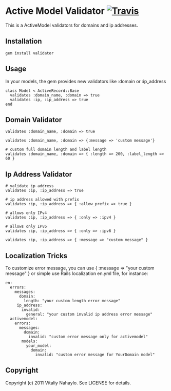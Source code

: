 Active Model Validator [![Travis](https://secure.travis-ci.org/nahaylo/validator.png)](http://travis-ci.org/nahaylo/validator)
============================

This is a ActiveModel validators for domains and ip addresses.

Installation
------------
    gem install validator

Usage
-------

In your models, the gem provides new validators like :domain or :ip_address

    class Model < ActiveRecord::Base
      validates :domain_name, :domain => true
      validates :ip, :ip_address => true
    end


Domain Validator
----------------

    validates :domain_name, :domain => true

    validates :domain_name, :domain => {:message => 'custom message'}

    # custom full domain length and label length
    validates :domain_name, :domain => { :length => 200, :label_length => 60 }


Ip Address Validator
--------------------

    # validate ip address
    validates :ip, :ip_address => true

    # ip address allowed with prefix
    validates :ip, :ip_address => { :allow_prefix => true }

    # allows only IPv4
    validates :ip, :ip_address => { :only => :ipv4 }

    # allows only IPv6
    validates :ip, :ip_address => { :only => :ipv6 }

    validates :ip, :ip_address => { :message => "custom message" }


Localization Tricks
-------------------
To customize error message, you can use { :message => "your custom message" } or simple use Rails localization en.yml file, for instance:

    en:
      errors:
        messages:
          domain:
            length: "your custom length error message"
         ip_address:
           invalid:
             general: "your custom invalid ip address error message"
      activemodel:
        errors:
          messages:
            domain:
              invalid: "custom error message only for activemodel"
           models:
             your_model:
               domain:
                 invalid: "custom error message for YourDomain model"


Copyright
---------

Copyright (c) 2011 Vitaliy Nahaylo. See LICENSE for details.
